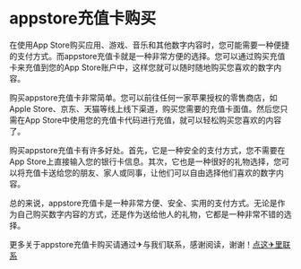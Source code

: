 # appstore充值卡购买

在使用App Store购买应用、游戏、音乐和其他数字内容时，您可能需要一种便捷的支付方式。而appstore充值卡就是一种非常方便的选择。您可以通过购买充值卡来充值到您的App Store账户中，这样您就可以随时随地购买您喜欢的数字内容。

购买appstore充值卡非常简单。您可以前往任何一家苹果授权的零售商店，如Apple Store、京东、天猫等线上线下渠道，购买您需要的充值卡面值。然后您只需在App Store中使用您的充值卡代码进行充值，就可以轻松购买您喜欢的内容了。

购买appstore充值卡有许多好处。首先，它是一种安全的支付方式，您不需要在App Store上直接输入您的银行卡信息。其次，它也是一种很好的礼物选择，您可以将充值卡送给您的朋友、家人或同事，让他们可以自由选择他们喜欢的数字内容。

总的来说，appstore充值卡是一种非常方便、安全、实用的支付方式。无论是作为自己购买数字内容的方式，还是作为送给他人的礼物，它都是一种非常不错的选择。

更多关于appstore充值卡购买请通过✈与我们联系，感谢阅读，谢谢！[点这✈里联系](https://lm.k02.cc)